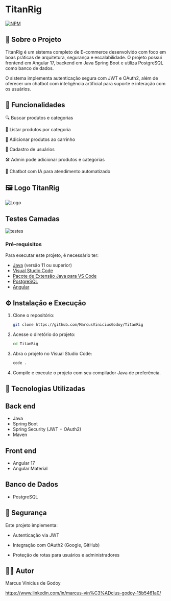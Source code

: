 # TitanRig
[![NPM](https://img.shields.io/npm/l/react)](https://github.com/MarcusViniciusGodoy/TitanRig/blob/main/LICENSE)

## 🛒 Sobre o Projeto
TitanRig é um sistema completo de E-commerce desenvolvido com foco em boas práticas de arquitetura, segurança e escalabilidade. O projeto possui frontend em Angular 17, backend em Java Spring Boot e utiliza PostgreSQL como banco de dados.

O sistema implementa autenticação segura com JWT e OAuth2, além de oferecer um chatbot com inteligência artificial para suporte e interação com os usuários.

## 🔧 Funcionalidades

🔍 Buscar produtos e categorias

📂 Listar produtos por categoria

🛒 Adicionar produtos ao carrinho

👤 Cadastro de usuários

🛠️ Admin pode adicionar produtos e categorias

🤖 Chatbot com IA para atendimento automatizado

## 🖼️ Logo TitanRig

![Logo](https://github.com/MarcusViniciusGodoy/assets/blob/main/Principal.png)

## Testes Camadas
![testes](https://github.com/MarcusViniciusGodoy/assets/blob/main/testes.png)


### Pré-requisitos
 Para executar este projeto, é necessário ter:
 - [Java](https://www.oracle.com/java/technologies/javase-jdk11-downloads.html) (versão 11 ou superior)
 - [Visual Studio Code](https://code.visualstudio.com/)
 - [Pacote de Extensão Java para VS Code](https://marketplace.visualstudio.com/items?itemName=vscjava.vscode-java-pack)
 - [PostgreSQL](https://www.postgresql.org/download/)
 - [Angular](https://angular.dev/installation)

## ⚙️ Instalação e Execução
 
 1. Clone o repositório:
    ```bash
    git clone https://github.com/MarcusViniciusGodoy/TitanRig
    ```
 
 2. Acesse o diretório do projeto:
    ```bash
    cd TitanRig
    ```
 
 3. Abra o projeto no Visual Studio Code:
    ```bash
    code .
    ```
 
 4. Compile e execute o projeto com seu compilador Java de preferência.
 

## 🚀 Tecnologias Utilizadas
## Back end
- Java
- Spring Boot
- Spring Security (JWT + OAuth2)
- Maven

## Front end
- Angular 17
- Angular Material

## Banco de Dados
- PostgreSQL

## 🔐 Segurança
Este projeto implementa:

- Autenticação via JWT

- Integração com OAuth2 (Google, GitHub)

- Proteção de rotas para usuários e administradores

## 👨‍💻 Autor
Marcus Vinícius de Godoy 

https://www.linkedin.com/in/marcus-vin%C3%ADcius-godoy-15b5461a0/

